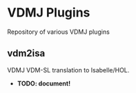 # VDMJ Plugins
Repository of various VDMJ plugins

## vdm2isa
VDMJ VDM-SL translation to Isabelle/HOL.

* **TODO: document!**
